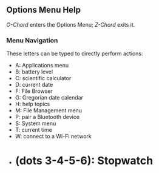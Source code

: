 ## Options Menu Help

*O-Chord* enters the Options Menu; *Z-Chord* exits it.

### Menu Navigation

These letters can be typed to directly perform actions:
  * A: Applications menu
  * B: battery level
  * C: scientific calculator
  * D: current date
  * F: File Browser
  * G: Gregorian date calendar
  * H: help topics
  * M: File Management menu
  * P: pair a Bluetooth device
  * S: System menu
  * T: current time
  * W: connect to a Wi-Fi network
  * # (dots 3-4-5-6): Stopwatch


